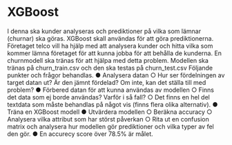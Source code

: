 # XGBoost
I denna ska kunder analyseras och prediktioner på vilka som lämnar (churnar) ska göras. XGBoost skall användas för att göra prediktionerna.
Företaget telco vill ha hjälp med att analysera kunder och hitta vilka som kommer lämna
företaget för att kunna jobba för att behålla de kunderna. En churnmodell ska tränas för att
hjälpa med detta problem.
Modellen ska tränas på churn_train.csv och den ska testas på churn_test.csv
Följande punkter och frågor behandlas.
● Analysera datan
○ Hur ser fördelningen av target datan ut? Är den jämnt fördelad? Om inte, kan
det ställa till med problem?
● Förbered datan för att kunna användas av modellen
○ Finns det data som ej borde användas? Varför i så fall?
○ Det finns en hel del textdata som måste behandlas på något vis (finns flera
olika alternativ).
● Träna en XGBoost modell
● Utvärdera modellen
○ Beräkna accuracy
○ Analysera vilka attribut som har störst påverkan
○ Rita ut en confusion matrix och analysera hur modellen gör prediktioner och
vilka typer av fel den gör.
● En accurecy score över 78.5% är målet.
